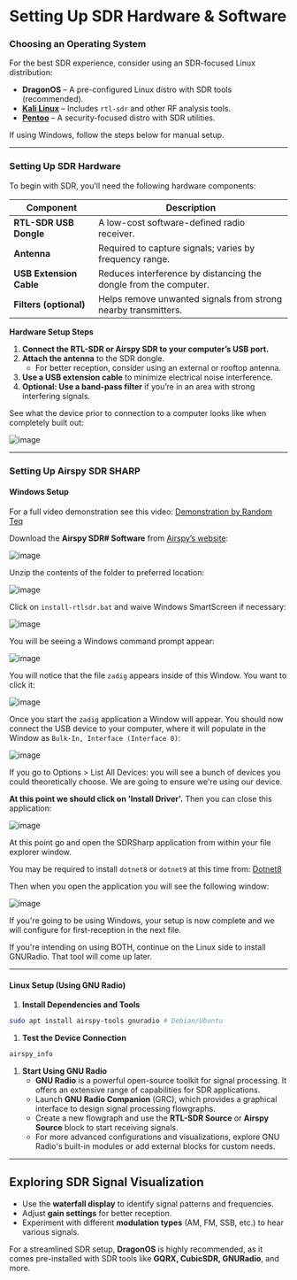 # Setting Up SDR Hardware & Software

### Choosing an Operating System

For the best SDR experience, consider using an SDR-focused Linux distribution:

- **DragonOS** – A pre-configured Linux distro with SDR tools (recommended).
- **[Kali Linux](https://www.kali.org/)** – Includes `rtl-sdr` and other RF analysis tools.
- **[Pentoo](https://www.pentoo.ch/)** – A security-focused distro with SDR utilities.

If using Windows, follow the steps below for manual setup.

---

###  Setting Up SDR Hardware

To begin with SDR, you'll need the following hardware components:

|Component|Description|
|---|---|
|**RTL-SDR USB Dongle**|A low-cost software-defined radio receiver.|
|**Antenna**|Required to capture signals; varies by frequency range.|
|**USB Extension Cable**|Reduces interference by distancing the dongle from the computer.|
|**Filters (optional)**|Helps remove unwanted signals from strong nearby transmitters.|

 **Hardware Setup Steps**
1. **Connect the RTL-SDR or Airspy SDR to your computer’s USB port.**
2. **Attach the antenna** to the SDR dongle.
    - For better reception, consider using an external or rooftop antenna.
3. **Use a USB extension cable** to minimize electrical noise interference.
4. **Optional: Use a band-pass filter** if you’re in an area with strong interfering signals.

See what the device prior to connection to a computer looks like when completely built out:

![image](https://github.com/user-attachments/assets/9833faa8-5049-4e90-91d6-f89ae7f36ac3)


---

### Setting Up Airspy SDR SHARP

#### Windows Setup

For a full video demonstration see this video: [Demonstration by Random Teq](https://www.youtube.com/watch?v=3PIi_BFulzA&list=PLhBFZf0L5I7rwR6-8cEr4FntgLIF6CTSG)

Download the **Airspy SDR# Software** from [Airspy’s website](https://airspy.com/download/):

![image](https://github.com/user-attachments/assets/91eb5998-1462-4b2a-a23b-e40281f89cca)


Unzip the contents of the folder to preferred location:

![image](https://github.com/user-attachments/assets/26646024-0daa-4411-b496-ad40dd3d4dff)


Click on `install-rtlsdr.bat` and waive Windows SmartScreen if necessary:

![image](https://github.com/user-attachments/assets/2ae80f23-6189-460d-81fd-b9973436f672)

You will be seeing a Windows command prompt appear:

![image](https://github.com/user-attachments/assets/1e7f4461-94d0-401e-a765-66a4975aa3e0)


You will notice that the file `zadig` appears inside of this Window. You want to click it:

![image](https://github.com/user-attachments/assets/2808d6de-cb98-4733-9593-cfa405020cdd)

Once you start the `zadig` application a Window will appear. You should now connect the USB device to your computer, where it will populate in the Window as `Bulk-In, Interface (Interface 0)`:

![image](https://github.com/user-attachments/assets/7914fd47-0b76-41e3-baa0-17df2da8373a)


If you go to Options > List All Devices: you will see a bunch of devices you could theoretically choose. We are going to ensure we're using our device.

**At this point we should click on 'Install Driver'.** Then you can close this application:

![image](https://github.com/user-attachments/assets/03384adb-6c06-4379-bf96-da320c5b43a3)


At this point go and open the SDRSharp application from within your file explorer window.

You may be required to install `dotnet8` or `dotnet9` at this time from: [Dotnet8](https://dotnet.microsoft.com/en-us/download/dotnet/thank-you/runtime-desktop-8.0.13-windows-x86-installer?cid=getdotnetcore)

Then when you open the application you will see the following window:

![image](https://github.com/user-attachments/assets/10d9a6f4-12fd-4f56-84a1-3435f5d78495)

If you're going to be using Windows, your setup is now complete and we will configure for first-reception in the next file. 

If you're intending on using BOTH, continue on the Linux side to install GNURadio. That tool will come up later.

---

#### **Linux Setup (Using GNU Radio)**

1. **Install Dependencies and Tools**
```bash
sudo apt install airspy-tools gnuradio # Debian/Ubuntu
```

1. **Test the Device Connection**

```bash
airspy_info
```

1. **Start Using GNU Radio**
    - **GNU Radio** is a powerful open-source toolkit for signal processing. It offers an extensive range of capabilities for SDR applications.
    - Launch **GNU Radio Companion** (GRC), which provides a graphical interface to design signal processing flowgraphs.
    - Create a new flowgraph and use the **RTL-SDR Source** or **Airspy Source** block to start receiving signals.
    - For more advanced configurations and visualizations, explore GNU Radio's built-in modules or add external blocks for custom needs.


---

## Exploring SDR Signal Visualization

- Use the **waterfall display** to identify signal patterns and frequencies.
- Adjust **gain settings** for better reception.
- Experiment with different **modulation types** (AM, FM, SSB, etc.) to hear various signals.

For a streamlined SDR setup, **DragonOS** is highly recommended, as it comes pre-installed with SDR tools like **GQRX, CubicSDR, GNURadio**, and more.
